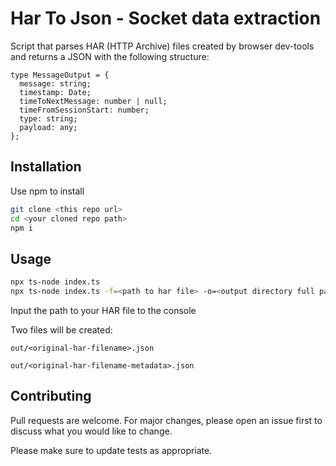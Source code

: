 # Har To Json - Socket data extraction

Script that parses HAR (HTTP Archive) files created by browser dev-tools and returns a JSON with the following structure:

``` 
type MessageOutput = {
  message: string;
  timestamp: Date;
  timeToNextMessage: number | null;
  timeFromSessionStart: number;
  type: string;
  payload: any;
};
```

## Installation

Use npm to install

```bash
git clone <this repo url>
cd <your cloned repo path>
npm i
```

## Usage

```bash
npx ts-node index.ts
npx ts-node index.ts -f=<path to har file> -o=<output directory full path>
```
Input the path to your HAR file to the console

Two files will be created:

``out/<original-har-filename>.json``

``out/<original-har-filename-metadata>.json``

## Contributing

Pull requests are welcome. For major changes, please open an issue first
to discuss what you would like to change.

Please make sure to update tests as appropriate.